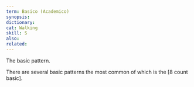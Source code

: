 ```yaml
---
term: Basico (Academico)
synopsis:
dictionary:
cat: Walking
skill: S
also:
related:
---
```

The basic pattern.

There are several basic patterns the most common of which is
the [8 count basic].